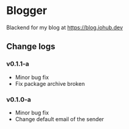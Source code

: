 # Blogger

Blackend for my blog at https://blog.iohub.dev


## Change logs

### v0.1.1-a
* Minor bug fix
* Fix package archive broken

### v0.1.0-a
* Minor bug fix
* Change default email of the sender